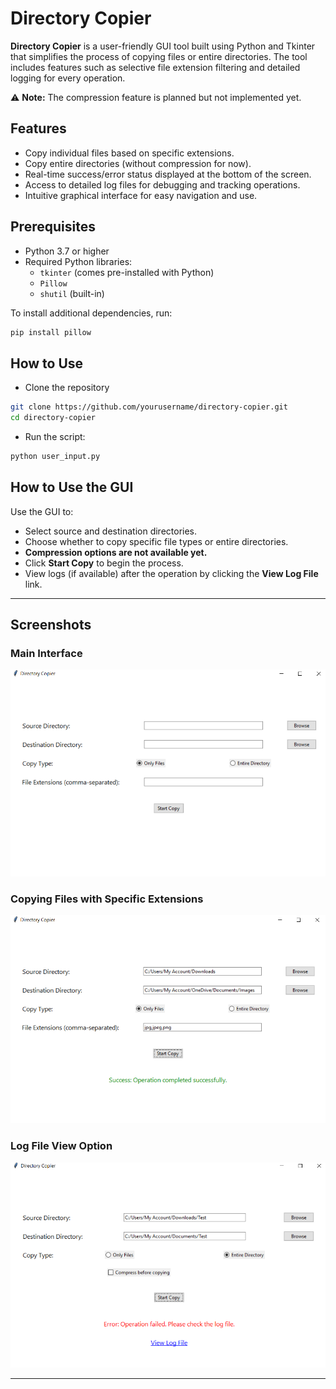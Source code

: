 # Directory Copier

**Directory Copier** is a user-friendly GUI tool built using Python and Tkinter that simplifies the process of copying files or entire directories. The tool includes features such as selective file extension filtering and detailed logging for every operation. 

⚠ **Note:** The compression feature is planned but not implemented yet.

## Features

- Copy individual files based on specific extensions.
- Copy entire directories (without compression for now).
- Real-time success/error status displayed at the bottom of the screen.
- Access to detailed log files for debugging and tracking operations.
- Intuitive graphical interface for easy navigation and use.

## Prerequisites

- Python 3.7 or higher
- Required Python libraries:
  - `tkinter` (comes pre-installed with Python)
  - `Pillow`
  - `shutil` (built-in)
  
To install additional dependencies, run:
```bash
pip install pillow
```

## How to Use
- Clone the repository
```bash
git clone https://github.com/yourusername/directory-copier.git
cd directory-copier
```

- Run the script:
```bash
python user_input.py
```

## How to Use the GUI

Use the GUI to:
- Select source and destination directories.
- Choose whether to copy specific file types or entire directories.
- **Compression options are not available yet.**
- Click **Start Copy** to begin the process.
- View logs (if available) after the operation by clicking the **View Log File** link.

---

## Screenshots

### Main Interface
![Main Interface](images/screenshot1.PNG)

### Copying Files with Specific Extensions
![Copying Files with Specific Extensions](images/screenshot2.png)

### Log File View Option
![Log File View Option](images/screenshot3.png)

---




